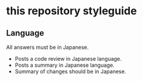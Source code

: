 # this repository styleguide

## Language

All answers must be in Japanese.

* Posts a code review in Japanese language.
* Posts a summary in Japanese language.
* Summary of changes should be in Japanese.